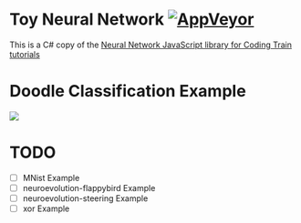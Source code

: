 # Toy Neural Network [![AppVeyor](https://img.shields.io/appveyor/ci/subtixx/toy-neural-network-csharp.svg?style=flat-square)](https://ci.appveyor.com/project/Subtixx/toy-neural-network-csharp)
This is a C# copy of the [Neural Network JavaScript library for Coding Train tutorials](https://github.com/CodingTrain/Toy-Neural-Network-JS)

# Doodle Classification Example

[![](https://i.imgur.com/QCbGHich.jpg)](https://i.imgur.com/QCbGHic.png)

# TODO

* [ ] MNist Example
* [ ] neuroevolution-flappybird Example
* [ ] neuroevolution-steering Example
* [ ] xor Example